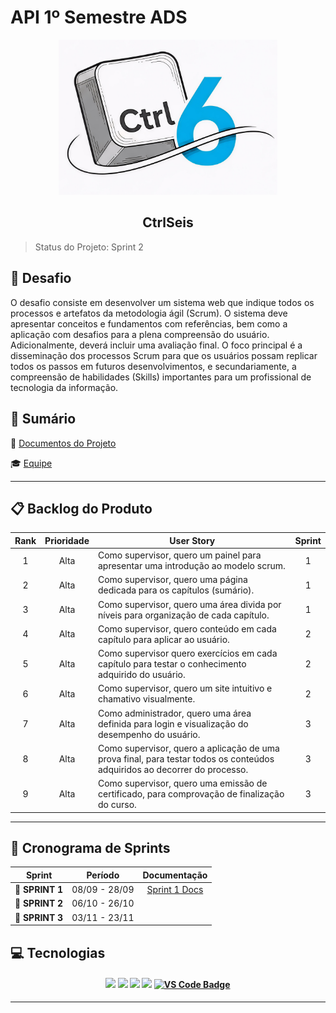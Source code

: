 # API 1º Semestre ADS

<p align="center">
      <img src="docs/Img/Ctrl6_Logo.jpg" alt="logo do Ctrlseis" width="350">
      <h2 align="center"> CtrlSeis</h2>
</p>

> Status do Projeto: Sprint 2

## 🏅 Desafio <a id="desafio"></a>

O desafio consiste em desenvolver um sistema web que indique todos os processos e artefatos da metodologia ágil (Scrum). O sistema deve apresentar conceitos e fundamentos com referências, bem como a aplicação com desafios para a plena compreensão do usuário. Adicionalmente, deverá incluir uma avaliação final. O foco principal é a disseminação dos processos Scrum para que os usuários possam replicar todos os passos em futuros desenvolvimentos, e secundariamente, a compreensão de habilidades (Skills) importantes para um profissional de tecnologia da informação.





## 📝 Sumário

📁 <a href = docs/sprint1/README.md> Documentos do Projeto</a>

🎓 <a href = docs/documentação/equipe/README.md> Equipe</a> 

---
## 📋 Backlog do Produto <a id="backlog"></a>

| Rank | Prioridade | User Story                                                                                                                                                                                                     | Sprint 
| :--: | :--------: | -------------------------------------------------------------------------------------------------------------------------------------------------------------------------------------------------------------- | :----: |
|   1  |    Alta    | Como supervisor, quero um painel para apresentar uma introdução ao modelo scrum.                                                                                                                               |    1   |
|   2  |    Alta    | Como supervisor, quero uma página dedicada para os capítulos (sumário).                                                                                                                                        |    1   |
|   3  |    Alta    | Como supervisor, quero uma área divida por níveis para organização de cada capítulo.                                                                                                                           |    1   |
|   4  |    Alta    | Como supervisor, quero conteúdo em cada capítulo para aplicar ao usuário.                                                                                                                                      |    2   |
|   5  |    Alta    | Como supervisor quero exercícios em cada capítulo para testar o conhecimento adquirido do usuário.                                                                                                             |    2   |
|   6  |    Alta    | Como supervisor, quero um site intuitivo e chamativo visualmente.                                                                                                                                              |    2   |
|   7  |    Alta    | Como administrador, quero uma área definida para login e visualização do desempenho do usuário.                                                                                                                |    3   |
|   8  |    Alta    | Como supervisor, quero a aplicação de uma prova final, para testar todos os conteúdos adquiridos ao decorrer do processo.                                                                                      |    3   |
|   9  |    Alta    | Como supervisor, quero uma emissão de certificado, para comprovação de finalização do curso.                                                                                                                   |    3   | 


---

## 📅 Cronograma de Sprints <a id="sprint"></a>

| Sprint          |    Período    |  Documentação  |
| --------------- | :-----------: | :--------------------: |
| 🔖 **SPRINT 1** | 08/09 - 28/09 |  <a href = docs/sprint1/documentação/README.md> Sprint 1 Docs</a>
| 🔖 **SPRINT 2** | 06/10 - 26/10 |
| 🔖 **SPRINT 3** | 03/11 - 23/11 |

## 💻 Tecnologias <a id="tecnologias"></a>

<h4 align="center">
 <a href="https://www.python.org/"><img src="https://img.shields.io/badge/Python-3776AB?style=for-the-badge&logo=python&logoColor=white"></a>
 <a href="https://github.com/"><img src="https://img.shields.io/badge/github-%23121011.svg?style=for-the-badge&logo=github&logoColor=white"/></a>
<a href="https://www.figma.com/"><img src="https://img.shields.io/badge/Figma-F24E1E?style=for-the-badge&logo=figma&logoColor=white"/></a>
<a href="https://www.atlassian.com/software/jira"><img src="https://img.shields.io/badge/Jira-0052CC?style=for-the-badge&logo=jira&logoColor=white"/></a>
<a href="https://code.visualstudio.com/"><img src="https://img.shields.io/badge/VSCode-007ACC?style=for-the-badge&logo=visual-studio-code&logoColor=white" alt="VS Code Badge"></a>
</h4>

---
